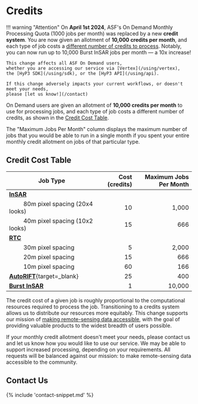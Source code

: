 # Credits

!!! warning "Attention"
    On **April 1st 2024**, ASF's On Demand Monthly Processing Quota (1000 jobs per 
    month) was replaced by a new **credit system**.
    You are now given an allotment of **10,000 credits per month**,
    and each type of job costs a [different number of credits to process](#credit-cost-table). 
    Notably, you can now run up to 10,000 Burst InSAR jobs per month — 
    a 10x increase!

    This change affects all ASF On Demand users,
    whether you are accessing our service via [Vertex](/using/vertex),
    the [HyP3 SDK](/using/sdk), or the [HyP3 API](/using/api).

    If this change adversely impacts your current workflows, or doesn't meet your needs,
    please [let us know!](/contact)

On Demand users are given an allotment of **10,000 credits per month** to use for 
processing jobs, and each type of job costs a different number of credits, as shown in the [Credit Cost Table](#credit-cost-table).

The "Maximum Jobs Per Month" column displays the maximum number of jobs that you 
would be able to run in a single month if you spent your entire monthly credit 
allotment on jobs of that particular type.

## Credit Cost Table
| Job Type                                                                        |  Cost (credits) | Maximum Jobs Per Month |
|---------------------------------------------------------------------------------|----------------:|-----------------------:|
| [**InSAR**](/guides/insar_product_guide/)                                       |                 |                        |
| &nbsp;&nbsp;&nbsp;&nbsp;&nbsp;&nbsp;&nbsp;&nbsp; 80m pixel spacing (20x4 looks) |              10 |                  1,000 |
| &nbsp;&nbsp;&nbsp;&nbsp;&nbsp;&nbsp;&nbsp;&nbsp; 40m pixel spacing (10x2 looks) |              15 |                    666 |
| [**RTC**](/guides/rtc_product_guide/)                                           |                 |                        |
| &nbsp;&nbsp;&nbsp;&nbsp;&nbsp;&nbsp;&nbsp;&nbsp; 30m pixel spacing              |               5 |                  2,000 |
| &nbsp;&nbsp;&nbsp;&nbsp;&nbsp;&nbsp;&nbsp;&nbsp; 20m pixel spacing              |              15 |                    666 |
| &nbsp;&nbsp;&nbsp;&nbsp;&nbsp;&nbsp;&nbsp;&nbsp; 10m pixel spacing              |              60 |                    166 |
| [**AutoRIFT**](https://its-live.jpl.nasa.gov/){target=_blank}                   |              25 |                    400 |
| [**Burst InSAR**](/guides/burst_insar_product_guide/)                           |               1 |                 10,000 |

The credit cost of a given job is roughly proportional to the computational resources required to process the job.
Transitioning to a credits system allows us to distribute our resources more equitably.
This change supports our mission of [making remote-sensing data accessible](https://asf.alaska.edu/about-asf/),
with the goal of providing valuable products to the widest breadth of users possible.

If your monthly credit allotment doesn't meet your needs,
please contact us and let us know how you would like to use our service.
We may be able to support increased processing, depending on your requirements.
All requests will be balanced against our mission: to make remote-sensing data accessible to the community.

## Contact Us

{% include 'contact-snippet.md' %}
